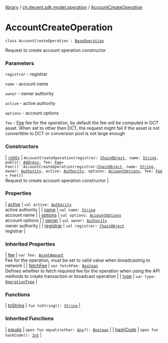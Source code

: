 [library](../../index.md) / [ch.decent.sdk.model.operation](../index.md) / [AccountCreateOperation](./index.md)

# AccountCreateOperation

`class AccountCreateOperation : `[`BaseOperation`](../-base-operation/index.md)

Request to create account operation constructor

### Parameters

`registrar` - registrar

`name` - account name

`owner` - owner authority

`active` - active authority

`options` - account options

`fee` - [Fee](../../ch.decent.sdk.model/-fee/index.md) fee for the operation, by default the fee will be computed in DCT asset.
When set to other then DCT, the request might fail if the asset is not convertible to DCT or conversion pool is not large enough

### Constructors

| [&lt;init&gt;](-init-.md) | `AccountCreateOperation(registrar: `[`ChainObject`](../../ch.decent.sdk.model/-chain-object/index.md)`, name: `[`String`](https://kotlinlang.org/api/latest/jvm/stdlib/kotlin/-string/index.html)`, public: `[`Address`](../../ch.decent.sdk.crypto/-address/index.md)`, fee: `[`Fee`](../../ch.decent.sdk.model/-fee/index.md)` = Fee())``AccountCreateOperation(registrar: `[`ChainObject`](../../ch.decent.sdk.model/-chain-object/index.md)`, name: `[`String`](https://kotlinlang.org/api/latest/jvm/stdlib/kotlin/-string/index.html)`, owner: `[`Authority`](../../ch.decent.sdk.model/-authority/index.md)`, active: `[`Authority`](../../ch.decent.sdk.model/-authority/index.md)`, options: `[`AccountOptions`](../../ch.decent.sdk.model/-account-options/index.md)`, fee: `[`Fee`](../../ch.decent.sdk.model/-fee/index.md)` = Fee())`<br>Request to create account operation constructor |

### Properties

| [active](active.md) | `val active: `[`Authority`](../../ch.decent.sdk.model/-authority/index.md)<br>active authority |
| [name](name.md) | `val name: `[`String`](https://kotlinlang.org/api/latest/jvm/stdlib/kotlin/-string/index.html)<br>account name |
| [options](options.md) | `val options: `[`AccountOptions`](../../ch.decent.sdk.model/-account-options/index.md)<br>account options |
| [owner](owner.md) | `val owner: `[`Authority`](../../ch.decent.sdk.model/-authority/index.md)<br>owner authority |
| [registrar](registrar.md) | `val registrar: `[`ChainObject`](../../ch.decent.sdk.model/-chain-object/index.md)<br>registrar |

### Inherited Properties

| [fee](../-base-operation/fee.md) | `var fee: `[`AssetAmount`](../../ch.decent.sdk.model/-asset-amount/index.md)<br>Fee for the operation, must be set to valid value when broadcasting to network |
| [fetchFee](../-base-operation/fetch-fee.md) | `var fetchFee: `[`Boolean`](https://kotlinlang.org/api/latest/jvm/stdlib/kotlin/-boolean/index.html)<br>Defines whether to fetch required fee for the operation when using the API methods to create transaction or broadcast operation |
| [type](../-base-operation/type.md) | `var type: `[`OperationType`](../-operation-type/index.md) |

### Functions

| [toString](to-string.md) | `fun toString(): `[`String`](https://kotlinlang.org/api/latest/jvm/stdlib/kotlin/-string/index.html) |

### Inherited Functions

| [equals](../-base-operation/equals.md) | `open fun equals(other: `[`Any`](https://kotlinlang.org/api/latest/jvm/stdlib/kotlin/-any/index.html)`?): `[`Boolean`](https://kotlinlang.org/api/latest/jvm/stdlib/kotlin/-boolean/index.html) |
| [hashCode](../-base-operation/hash-code.md) | `open fun hashCode(): `[`Int`](https://kotlinlang.org/api/latest/jvm/stdlib/kotlin/-int/index.html) |

